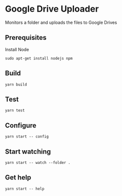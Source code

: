 # Google Drive Uploader

Monitors a folder and uploads the files to Google Drives

## Prerequisites

Install Node

```
sudo apt-get install nodejs npm
```

## Build

```
yarn build
```

## Test

```
yarn test
```

## Configure

```
yarn start -- config
```

## Start watching

```
yarn start -- watch --folder .
```

## Get help

```
yarn start -- help
```
